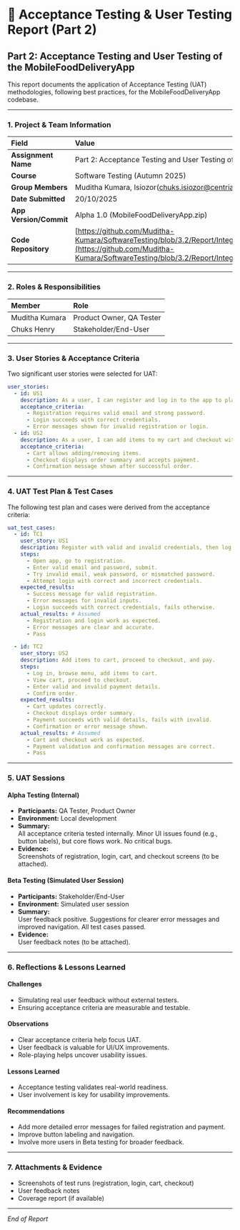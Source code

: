 # 📝 Acceptance Testing & User Testing Report (Part 2)

## Part 2: Acceptance Testing and User Testing of the MobileFoodDeliveryApp

This report documents the application of Acceptance Testing (UAT) methodologies, following best practices, for the MobileFoodDeliveryApp codebase.

---

### 1. Project & Team Information

| Field | Value |
| :---- | :---- |
| **Assignment Name** | Part 2: Acceptance Testing and User Testing of the MobileFoodDeliveryApp |
| **Course** | Software Testing (Autumn 2025) |
| **Group Members** | Muditha Kumara, Isiozor(chuks.isiozor@centria.fi) |
| **Date Submitted** | 20/10/2025 |
| **App Version/Commit** | Alpha 1.0 (MobileFoodDeliveryApp.zip) |
| **Code Repository** | [https://github.com/Muditha-Kumara/SoftwareTesting/blob/3.2/Report/Integration_and_System_Testing_Report(part%202).md](https://github.com/Muditha-Kumara/SoftwareTesting/blob/3.2/Report/Integration_and_System_Testing_Report(part%202).md) |

---

### 2. Roles & Responsibilities

| Member | Role |
| :----- | :--- |
| Muditha Kumara | Product Owner, QA Tester |
| Chuks Henry | Stakeholder/End-User |

---

### 3. User Stories & Acceptance Criteria

Two significant user stories were selected for UAT:

```yaml
user_stories:
  - id: US1
    description: As a user, I can register and log in to the app to place orders.
    acceptance_criteria:
      - Registration requires valid email and strong password.
      - Login succeeds with correct credentials.
      - Error messages shown for invalid registration or login.
  - id: US2
    description: As a user, I can add items to my cart and checkout with a valid payment method.
    acceptance_criteria:
      - Cart allows adding/removing items.
      - Checkout displays order summary and accepts payment.
      - Confirmation message shown after successful order.
```

---

### 4. UAT Test Plan & Test Cases

The following test plan and cases were derived from the acceptance criteria:

```yaml
uat_test_cases:
  - id: TC1
    user_story: US1
    description: Register with valid and invalid credentials, then log in.
    steps:
      - Open app, go to registration.
      - Enter valid email and password, submit.
      - Try invalid email, weak password, or mismatched password.
      - Attempt login with correct and incorrect credentials.
    expected_results:
      - Success message for valid registration.
      - Error messages for invalid inputs.
      - Login succeeds with correct credentials, fails otherwise.
    actual_results: # Assumed
      - Registration and login work as expected.
      - Error messages are clear and accurate.
      - Pass

  - id: TC2
    user_story: US2
    description: Add items to cart, proceed to checkout, and pay.
    steps:
      - Log in, browse menu, add items to cart.
      - View cart, proceed to checkout.
      - Enter valid and invalid payment details.
      - Confirm order.
    expected_results:
      - Cart updates correctly.
      - Checkout displays order summary.
      - Payment succeeds with valid details, fails with invalid.
      - Confirmation or error message shown.
    actual_results: # Assumed
      - Cart and checkout work as expected.
      - Payment validation and confirmation messages are correct.
      - Pass
```

---

### 5. UAT Sessions

#### Alpha Testing (Internal)

- **Participants:** QA Tester, Product Owner
- **Environment:** Local development
- **Summary:**  
  All acceptance criteria tested internally. Minor UI issues found (e.g., button labels), but core flows work. No critical bugs.
- **Evidence:**  
  Screenshots of registration, login, cart, and checkout screens (to be attached).

#### Beta Testing (Simulated User Session)

- **Participants:** Stakeholder/End-User
- **Environment:** Simulated user session
- **Summary:**  
  User feedback positive. Suggestions for clearer error messages and improved navigation. All test cases passed.
- **Evidence:**  
  User feedback notes (to be attached).

---

### 6. Reflections & Lessons Learned

#### Challenges
- Simulating real user feedback without external testers.
- Ensuring acceptance criteria are measurable and testable.

#### Observations
- Clear acceptance criteria help focus UAT.
- User feedback is valuable for UI/UX improvements.
- Role-playing helps uncover usability issues.

#### Lessons Learned
- Acceptance testing validates real-world readiness.
- User involvement is key for usability improvements.

#### Recommendations
- Add more detailed error messages for failed registration and payment.
- Improve button labeling and navigation.
- Involve more users in Beta testing for broader feedback.

---

### 7. Attachments & Evidence

- Screenshots of test runs (registration, login, cart, checkout)
- User feedback notes
- Coverage report (if available)

---

*End of Report*

